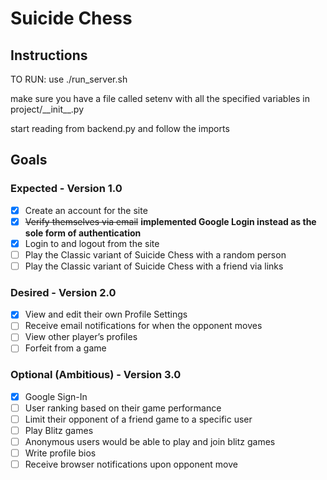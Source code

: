 # Suicide Chess

## Instructions
TO RUN: use ./run_server.sh

make sure you have a file called setenv with all the specified variables in project/\_\_init\_\_.py

start reading from backend.py and follow the imports

## Goals
### Expected - Version 1.0
- [X] Create an account for the site
- [X] ~~Verify themselves via email~~ **implemented Google Login instead as the sole form of authentication**
- [X] Login to and logout from the site
- [ ] Play the Classic variant of Suicide Chess with a random person
- [ ] Play the Classic variant of Suicide Chess with a friend via links

### Desired - Version 2.0
- [X] View and edit their own Profile Settings
- [ ] Receive email notifications for when the opponent moves
- [ ] View other player’s profiles
- [ ] Forfeit from a game

### Optional (Ambitious) - Version 3.0
- [X] Google Sign-In
- [ ] User ranking based on their game performance
- [ ] Limit their opponent of a friend game to a specific user
- [ ] Play Blitz games
- [ ] Anonymous users would be able to play and join blitz games
- [ ] Write profile bios
- [ ] Receive browser notifications upon opponent move
